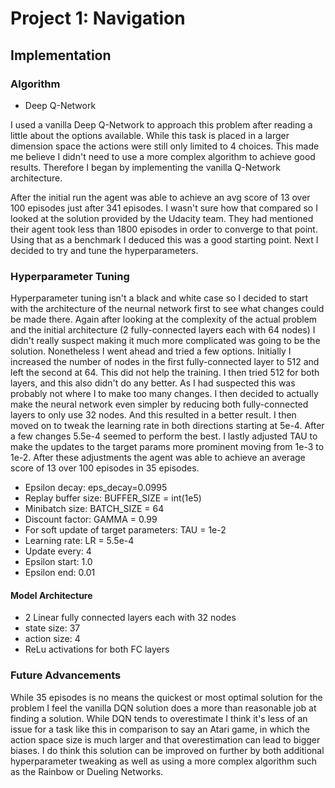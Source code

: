 [//]: # (Image References)

[image1]: https://user-images.githubusercontent.com/10624937/42135619-d90f2f28-7d12-11e8-8823-82b970a54d7e.gif "Trained Agent"

# Project 1: Navigation

## Implementation

### Algorithm

- Deep Q-Network

I used a vanilla Deep Q-Network to approach this problem after reading a little
about the options available. While this task is placed in a larger dimension
space the actions were still only limited to 4 choices. This made me believe I
didn't need to use a more complex algorithm to achieve good results. Therefore I
began by implementing the vanilla Q-Network architecture.

After the initial run the agent was able to achieve an avg score of 13 over 100
episodes just after 341 episodes. I wasn't sure how that compared so I looked at
the solution provided by the Udacity team. They had mentioned their agent took
less than 1800 episodes in order to converge to that point. Using that as a
benchmark I deduced this was a good starting point. Next I decided to try and
tune the hyperparameters.

### Hyperparameter Tuning

Hyperparameter tuning isn't a black and white case so I decided to start with
the architecture of the neurnal network first to see what changes could be made
there. Again after looking at the complexity of the actual problem and the
initial architecture (2 fully-connected layers each with 64 nodes) I didn't
really suspect making it much more complicated was going to be the solution.
Nonetheless I went ahead and tried a few options. Initially I increased the
number of nodes in the first fully-connected layer to 512 and left the second at
64. This did not help the training. I then tried 512 for both layers, and this
also didn't do any better. As I had suspected this was probably not where I
to make too many changes. I then decided to actually make the neural network
even simpler by reducing both fully-connected layers to only use 32 nodes.
And this resulted in a better result. I then moved on to tweak the learning
rate in both directions starting at 5e-4. After a few changes 5.5e-4 seemed
to perform the best. I lastly adjusted TAU to make the updates to the target
params more prominent moving from 1e-3 to 1e-2. After these adjustments the
agent was able to achieve an average score of 13 over 100 episodes in 35
episodes.

- Epsilon decay: eps_decay=0.0995
- Replay buffer size: BUFFER_SIZE = int(1e5)
- Minibatch size: BATCH_SIZE = 64
- Discount factor: GAMMA = 0.99
- For soft update of target parameters: TAU = 1e-2
- Learning rate: LR = 5.5e-4
- Update every: 4
- Epsilon start: 1.0
- Epsilon end: 0.01

#### Model Architecture
- 2 Linear fully connected layers each with 32 nodes
- state size: 37
- action size: 4
- ReLu activations for both FC layers

### Future Advancements

While 35 episodes is no means the quickest or most optimal solution for the
problem I feel the vanilla DQN solution does a more than reasonable job at
finding a solution. While DQN tends to overestimate I think it's less of an
issue for a task like this in comparison to say an Atari game, in which the
action space size is much larger and that overestimation can lead to bigger
biases. I do think this solution can be improved on further by both additional
hyperparameter tweaking as well as using a more complex algorithm such as the
Rainbow or Dueling Networks.